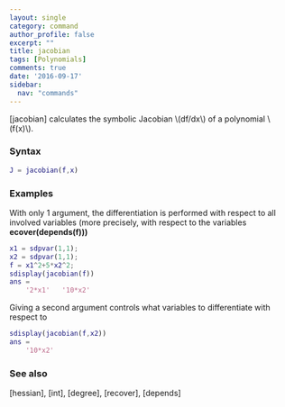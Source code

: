 ```yaml
---
layout: single
category: command
author_profile: false
excerpt: ""
title: jacobian
tags: [Polynomials]
comments: true
date: '2016-09-17'
sidebar:
  nav: "commands"
---
```


[jacobian] calculates the symbolic Jacobian \\(df/dx\\) of a polynomial \\(f(x)\\).

### Syntax

````matlab
J = jacobian(f,x)
````

### Examples

With only 1 argument, the differentiation is performed with respect to all involved variables (more precisely, with respect to the variables **ecover(depends(f)))**

````matlab
x1 = sdpvar(1,1);
x2 = sdpvar(1,1);
f = x1^2+5*x2^2;
sdisplay(jacobian(f))
ans =
    '2*x1'   '10*x2'
````

Giving a second argument controls what variables to differentiate with respect to
````matlab
sdisplay(jacobian(f,x2))
ans =
    '10*x2'
````

### See also
[hessian], [int], [degree], [recover], [depends]
